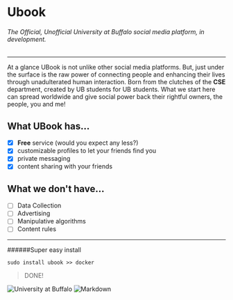 # Ubook 

###### The Official, Unofficial University at Buffalo social media platform, in development.
___
At a glance UBook is not unlike other social media platforms. But, just under the surface is the raw power of
connecting people and enhancing their lives through unadulterated human interaction. Born from the clutches of the
**CSE** department, created by UB students for UB students. What we start here can spread worldwide and give social
power back their rightful owners, the people, you and me!

## What UBook has...
*[x] **Free** service (would you expect any less?)
*[x] customizable profiles to let your friends find you
*[x] private messaging
*[x] content sharing with your friends

## What we don't have...
*[ ] Data Collection
*[ ] Advertising
*[ ] Manipulative algorithms
*[ ] Content rules
___


######Super easy install
```$xslt
sudo install ubook >> docker
```

> DONE!


![University at Buffalo](http://www.buffalo.edu/content/www/brand/identity/university-logo-and-marks/jcr:content/par/image_13.img.209.auto.png/1460123040155.png
"UB")
![Markdown](https://d33wubrfki0l68.cloudfront.net/d2ee4ca35ede2ecd2d2b1257481e56ebfcf13570/34d25/assets/images/tool-icons/markdown-here.png
"Markdown")